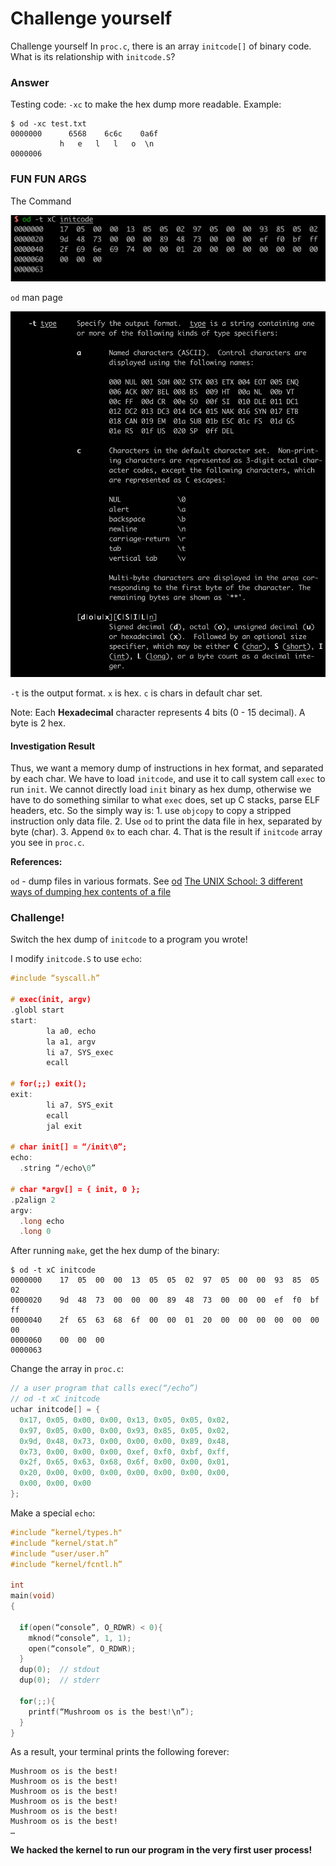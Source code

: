# Challenge yourself

Challenge yourself In `proc.c`, there is an array `initcode[]` of binary code. What is its relationship with `initcode.S`?

### Answer

Testing code: `-xc` to make the hex dump more readable. Example:

```text
$ od -xc test.txt
0000000      6568    6c6c    0a6f
           h   e   l   l   o  \n
0000006
```

### FUN FUN ARGS

The Command

![](../.gitbook/assets/image%20%2825%29.png)

`od` man page

![](../.gitbook/assets/image%20%2826%29.png)

`-t` is the output format. `x` is hex. `c` is chars in default char set.

Note: Each **Hexadecimal** character represents 4 bits \(0 - 15 decimal\). A byte is 2 hex.

#### Investigation Result

Thus, we want a memory dump of instructions in hex format, and separated by each char. We have to load `initcode`, and use it to call system call `exec` to run `init`. We cannot directly load `init` binary as hex dump, otherwise we have to do something similar to what `exec` does, set up C stacks, parse ELF headers, etc. So the simply way is: 1. use `objcopy` to copy a stripped instruction only data file. 2. Use `od` to print the data file in hex, separated by byte \(char\). 3. Append `0x` to each char. 4. That is the result if `initcode` array you see in `proc.c`.

**References:**

`od` - dump files in various formats. See [od](https://pubs.opengroup.org/onlinepubs/9699919799/utilities/od.html) [The UNIX School: 3 different ways of dumping hex contents of a file](http://www.theunixschool.com/2011/06/3-different-ways-of-dumping-hex.html)

### Challenge!

Switch the hex dump of `initcode` to a program you wrote!

I modify `initcode.S` to use `echo`:

```c
#include “syscall.h”

# exec(init, argv)
.globl start
start:
        la a0, echo
        la a1, argv
        li a7, SYS_exec
        ecall

# for(;;) exit();
exit:
        li a7, SYS_exit
        ecall
        jal exit

# char init[] = “/init\0”;
echo:
  .string “/echo\0”

# char *argv[] = { init, 0 };
.p2align 2
argv:
  .long echo
  .long 0
```

After running `make`, get the hex dump of the binary:

```text
$ od -t xC initcode
0000000    17  05  00  00  13  05  05  02  97  05  00  00  93  85  05  02
0000020    9d  48  73  00  00  00  89  48  73  00  00  00  ef  f0  bf  ff
0000040    2f  65  63  68  6f  00  00  01  20  00  00  00  00  00  00  00
0000060    00  00  00
0000063
```

Change the array in `proc.c`:

```c
// a user program that calls exec(“/echo”)
// od -t xC initcode
uchar initcode[] = {
  0x17, 0x05, 0x00, 0x00, 0x13, 0x05, 0x05, 0x02,
  0x97, 0x05, 0x00, 0x00, 0x93, 0x85, 0x05, 0x02,
  0x9d, 0x48, 0x73, 0x00, 0x00, 0x00, 0x89, 0x48,
  0x73, 0x00, 0x00, 0x00, 0xef, 0xf0, 0xbf, 0xff,
  0x2f, 0x65, 0x63, 0x68, 0x6f, 0x00, 0x00, 0x01,
  0x20, 0x00, 0x00, 0x00, 0x00, 0x00, 0x00, 0x00,
  0x00, 0x00, 0x00
};
```

Make a special `echo`:

```c
#include “kernel/types.h"
#include “kernel/stat.h”
#include “user/user.h”
#include “kernel/fcntl.h”

int
main(void)
{

  if(open(“console”, O_RDWR) < 0){
    mknod(“console”, 1, 1);
    open(“console”, O_RDWR);
  }
  dup(0);  // stdout
  dup(0);  // stderr

  for(;;){
    printf(“Mushroom os is the best!\n”);
  }
}
```

As a result, your terminal prints the following forever:

```text
Mushroom os is the best!
Mushroom os is the best!
Mushroom os is the best!
Mushroom os is the best!
Mushroom os is the best!
Mushroom os is the best!
…
```

**We hacked the kernel to run our program in the very first user process!**

